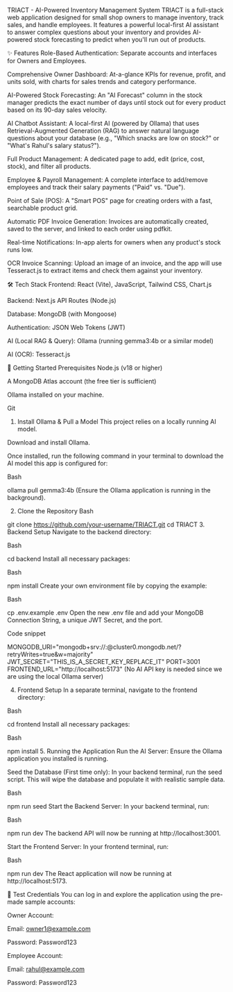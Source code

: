 TRIACT - AI-Powered Inventory Management System
TRIACT is a full-stack web application designed for small shop owners to manage inventory, track sales, and handle employees. It features a powerful local-first AI assistant to answer complex questions about your inventory and provides AI-powered stock forecasting to predict when you'll run out of products.

✨ Features
Role-Based Authentication: Separate accounts and interfaces for Owners and Employees.

Comprehensive Owner Dashboard: At-a-glance KPIs for revenue, profit, and units sold, with charts for sales trends and category performance.

AI-Powered Stock Forecasting: An "AI Forecast" column in the stock manager predicts the exact number of days until stock out for every product based on its 90-day sales velocity.

AI Chatbot Assistant: A local-first AI (powered by Ollama) that uses Retrieval-Augmented Generation (RAG) to answer natural language questions about your database (e.g., "Which snacks are low on stock?" or "What's Rahul's salary status?").

Full Product Management: A dedicated page to add, edit (price, cost, stock), and filter all products.

Employee & Payroll Management: A complete interface to add/remove employees and track their salary payments ("Paid" vs. "Due").

Point of Sale (POS): A "Smart POS" page for creating orders with a fast, searchable product grid.

Automatic PDF Invoice Generation: Invoices are automatically created, saved to the server, and linked to each order using pdfkit.

Real-time Notifications: In-app alerts for owners when any product's stock runs low.

OCR Invoice Scanning: Upload an image of an invoice, and the app will use Tesseract.js to extract items and check them against your inventory.

🛠 Tech Stack
Frontend: React (Vite), JavaScript, Tailwind CSS, Chart.js

Backend: Next.js API Routes (Node.js)

Database: MongoDB (with Mongoose)

Authentication: JSON Web Tokens (JWT)

AI (Local RAG & Query): Ollama (running gemma3:4b or a similar model)

AI (OCR): Tesseract.js

🚀 Getting Started
Prerequisites
Node.js (v18 or higher)

A MongoDB Atlas account (the free tier is sufficient)

Ollama installed on your machine.

Git

1. Install Ollama & Pull a Model
This project relies on a locally running AI model.

Download and install Ollama.

Once installed, run the following command in your terminal to download the AI model this app is configured for:

Bash

ollama pull gemma3:4b
(Ensure the Ollama application is running in the background).

2. Clone the Repository
Bash

git clone https://github.com/your-username/TRIACT.git
cd TRIACT
3. Backend Setup
Navigate to the backend directory:

Bash

cd backend
Install all necessary packages:

Bash

npm install
Create your own environment file by copying the example:

Bash

cp .env.example .env
Open the new .env file and add your MongoDB Connection String, a unique JWT Secret, and the port.

Code snippet

MONGODB_URI="mongodb+srv://<user>:<password>@cluster0.mongodb.net/<dbname>?retryWrites=true&w=majority"
JWT_SECRET="THIS_IS_A_SECRET_KEY_REPLACE_IT"
PORT=3001
FRONTEND_URL="http://localhost:5173"
(No AI API key is needed since we are using the local Ollama server)

4. Frontend Setup
In a separate terminal, navigate to the frontend directory:

Bash

cd frontend
Install all necessary packages:

Bash

npm install
5. Running the Application
Run the AI Server: Ensure the Ollama application you installed is running.

Seed the Database (First time only): In your backend terminal, run the seed script. This will wipe the database and populate it with realistic sample data.

Bash

npm run seed
Start the Backend Server: In your backend terminal, run:

Bash

npm run dev
The backend API will now be running at http://localhost:3001.

Start the Frontend Server: In your frontend terminal, run:

Bash

npm run dev
The React application will now be running at http://localhost:5173.

🧪 Test Credentials
You can log in and explore the application using the pre-made sample accounts:

Owner Account:

Email: owner1@example.com

Password: Password123

Employee Account:

Email: rahul@example.com

Password: Password123
